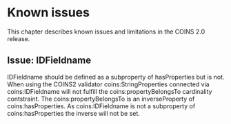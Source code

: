 # Known issues

This chapter describes known issues and limitations in the COINS 2.0 release.

## Issue: IDFieldname
IDFieldname should be defined as a subproperty of hasProperties but is not. When using the COINS2 validator coins:StringProperties connected via coins:IDFieldname will not fulfill the coins:propertyBelongsTo cardinality contstraint. The coins:propertyBelongsTo is an inverseProperty of coins:hasProperties. As coins:IDFieldname is not a subproperty of coins:hasProperties the inverse will not be set.
